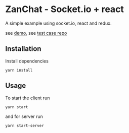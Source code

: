 # ZanChat - Socket.io + react

A simple example using socket.io, react and redux.

see [demo](https://zan-chat.herokuapp.com/),
see [test case repo](https://github.com/ZanMarolt/pupeteer-testing)

## Installation

Install dependencies

```
yarn install
```

## Usage
To start the client run

```
yarn start
```

and for server run

```
yarn start-server
```
